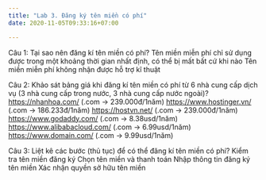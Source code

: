 ```yaml
---
title: "Lab 3. Đăng ký tên miền có phí"
date: 2020-11-05T09:33:16+07:00

---
```

Câu 1: Tại sao nên đăng kí tên miền có phí?
Tên miền miễn phí chỉ sử dụng được trong một khoảng thời gian nhất định, có thể bị mất bất cứ khi nào
Tên miền miễn phí không nhận được hỗ trợ kĩ thuật
 

Câu 2: Khảo sát bảng giá khi đăng kí tên miền có phí từ 6 nhà cung cấp dịch vụ (3 nhà cung cấp trong nước, 3 nhà cung cấp nước ngoài)?
https://nhanhoa.com/ (.com -> 239.000đ/1năm)
https://www.hostinger.vn/ (.com -> 186.233đ/1năm)
https://hostvn.net/ (.com -> 239.000đ/1năm)
https://www.godaddy.com/ (.com -> 8.38usd/1năm)
https://www.alibabacloud.com/ (.com -> 6.99usd/1năm)
https://www.domain.com/ (.com -> 9.99usd/1năm)
 

Câu 3: Liệt kê các bước (thủ tục) để có thể đăng kí tên miền có phí?
Kiểm tra tên miền đăng ký
Chọn tên miền và thanh toán
Nhập thông tin đăng ký tên miền
Xác nhận quyền sở hữu tên miền

